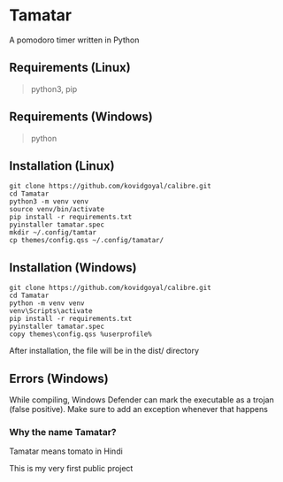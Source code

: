 # Tamatar

A pomodoro timer written in Python

## Requirements (Linux)
> python3, pip

## Requirements (Windows)
> python

## Installation (Linux)
```
git clone https://github.com/kovidgoyal/calibre.git
cd Tamatar
python3 -m venv venv
source venv/bin/activate
pip install -r requirements.txt
pyinstaller tamatar.spec
mkdir ~/.config/tamtar 
cp themes/config.qss ~/.config/tamatar/
```

## Installation (Windows)
```
git clone https://github.com/kovidgoyal/calibre.git
cd Tamatar
python -m venv venv
venv\Scripts\activate
pip install -r requirements.txt
pyinstaller tamatar.spec
copy themes\config.qss %userprofile%
```

After installation, the file will be in the dist/ directory

## Errors (Windows)
While compiling, Windows Defender can mark the executable as a trojan (false positive).
Make sure to add an exception whenever that happens

### Why the name Tamatar?

Tamatar means tomato in Hindi

This is my very first public project
